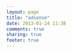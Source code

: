 ```yaml
---
layout: page
title: "adsense"
date: 2013-01-24 11:38
comments: true
sharing: true
footer: true
---
```

